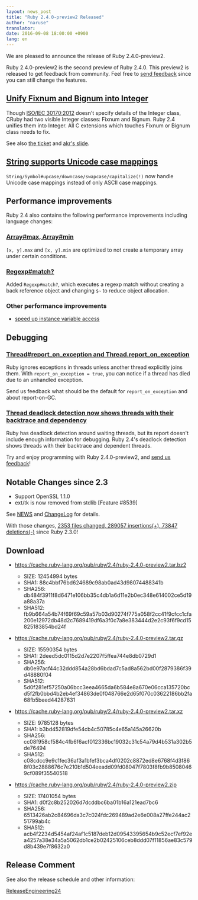 ```yaml
---
layout: news_post
title: "Ruby 2.4.0-preview2 Released"
author: "naruse"
translator:
date: 2016-09-08 18:00:00 +0900
lang: en
---
```


We are pleased to announce the release of Ruby 2.4.0-preview2.

Ruby 2.4.0-preview2 is the second preview of Ruby 2.4.0.
This preview2 is released to get feedback from community.
Feel free to
[send feedback](https://bugs.ruby-lang.org/projects/ruby/wiki/HowToReport)
since you can still change the features.

## [Unify Fixnum and Bignum into Integer](https://bugs.ruby-lang.org/issues/12005)

Though [ISO/IEC 30170:2012](http://www.iso.org/iso/iso_catalogue/catalogue_tc/catalogue_detail.htm?csnumber=59579)
doesn't specify details of the Integer class,
CRuby had two visible Integer classes: Fixnum and Bignum.
Ruby 2.4 unifies them into Integer.
All C extensions which touches Fixnum or Bignum class needs to fix.

See also [the ticket](https://bugs.ruby-lang.org/issues/12005) and [akr's slide](http://www.a-k-r.org/pub/2016-09-08-rubykaigi-unified-integer.pdf).

## [String supports Unicode case mappings](https://bugs.ruby-lang.org/issues/10085)

`String/Symbol#upcase/downcase/swapcase/capitalize(!)` now handle
Unicode case mappings instead of only ASCII case mappings.

## Performance improvements

Ruby 2.4 also contains the following performance improvements including
language changes:

### [Array#max, Array#min](https://bugs.ruby-lang.org/issues/12172)

`[x, y].max` and `[x, y].min` are optimized to not create a temporary array
under certain conditions.

### [Regexp#match?](https://bugs.ruby-lang.org/issues/8110)

Added `Regexp#match?`, which executes a regexp match without creating
a back reference object and changing `$~` to reduce object allocation.

### Other performance improvements

* [speed up instance variable access](https://bugs.ruby-lang.org/issues/12274)

## Debugging

### [Thread#report_on_exception and Thread.report_on_exception](https://bugs.ruby-lang.org/issues/6647)

Ruby ignores exceptions in threads unless another thread explicitly joins them.
With `report_on_exception = true`,
you can notice if a thread has died due to an unhandled exception.

Send us feedback what should be the default for `report_on_exception`
and about report-on-GC.

### [Thread deadlock detection now shows threads with their backtrace and dependency](https://bugs.ruby-lang.org/issues/8214)

Ruby has deadlock detection around waiting threads, but its report doesn't
include enough information for debugging.
Ruby 2.4's deadlock detection shows threads with their backtrace and
dependent threads.

Try and enjoy programming with Ruby 2.4.0-preview2, and
[send us feedback](https://bugs.ruby-lang.org/projects/ruby/wiki/HowToReport)!

## Notable Changes since 2.3

* Support OpenSSL 1.1.0
* ext/tk is now removed from stdlib [Feature #8539]

See [NEWS](https://github.com/ruby/ruby/blob/v2_4_0_preview2/NEWS)
and [ChangeLog](https://github.com/ruby/ruby/blob/v2_4_0_preview2/ChangeLog)
for details.

With those changes,
[2353 files changed, 289057 insertions(+), 73847 deletions(-)](https://github.com/ruby/ruby/compare/v2_3_0...v2_4_0_preview2)
since Ruby 2.3.0!

## Download

* <https://cache.ruby-lang.org/pub/ruby/2.4/ruby-2.4.0-preview2.tar.bz2>

  * SIZE:   12454994 bytes
  * SHA1:   88c4bbf76bd624689c98ab0ad43d98074488341b
  * SHA256: db484f3911f8d6471e106bb35c4db1a6d11e2b0ec348e614002ce5d19a88a37a
  * SHA512: fb9b664a54b74f69f69c59a57b03d90274f775a058f2cc41f9cfcc1cfa200e12972db48d2c7689419df6a3f0c7a8e383444d2e2c93f6f9cd15825183854bd24f

* <https://cache.ruby-lang.org/pub/ruby/2.4/ruby-2.4.0-preview2.tar.gz>

  * SIZE:   15590354 bytes
  * SHA1:   2deed5dc0115d2d7e2207f5ffea744e8db0729d1
  * SHA256: db0e97acf44c32ddd854a28bd6bdad7c5ad8a562bd00f2879386f39d48880f04
  * SHA512: 5d0f281ef57250a06bcc3eea4665da6b584e8a670e06cca135720bcd5f2fb0bbd4b2eb4ef34863de0f048766e2d65f070c03622186bb2fa68fb5beed44287631

* <https://cache.ruby-lang.org/pub/ruby/2.4/ruby-2.4.0-preview2.tar.xz>

  * SIZE:   9785128 bytes
  * SHA1:   b3bd452819dfe54cb4c50785c4e65a145a26620b
  * SHA256: cc08f958cf584c4fb6f6acf012336bc19032c31c54a79d4b531a302b5de76494
  * SHA512: c08cdcc9e9c1fec36af3a1bfef3bca4df0202c8872ed8e6768f4d3f868f03c2888676c7e210b1d504eeadd09fd08047f7803f8fb9b85080469cf089f35540518

* <https://cache.ruby-lang.org/pub/ruby/2.4/ruby-2.4.0-preview2.zip>

  * SIZE:   17401054 bytes
  * SHA1:   d0f2c8b252026d7dcddbc6ba01b16a121ead7bc6
  * SHA256: 6513426ab2c84696da3c7c024fdc269489ad2e6e008a27ffe244ac251799ab4c
  * SHA512: acb4f2234d5454af24af1c5187deb12d09543395654b9c52ecf7ef92ea4257a38e34a5a5062db1ce2b02425106ceb8ddd07f11856ae83c579d8b439e7f8632a0

## Release Comment

See also the release schedule and other information:

[ReleaseEngineering24](https://bugs.ruby-lang.org/projects/ruby-trunk/wiki/ReleaseEngineering24)
